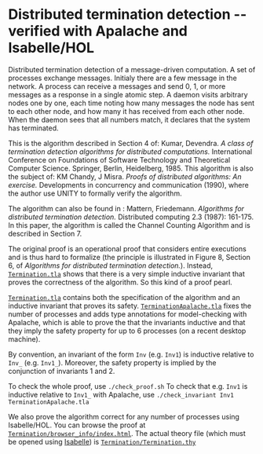 # Distributed termination detection -- verified with Apalache and Isabelle/HOL

Distributed termination detection of a message-driven computation.  A set of
processes exchange messages.  Initialy there are a few message in the network.
A process can receive a messages and send 0, 1, or more messages as a response
in a single atomic step.  A daemon visits arbitrary nodes one by one, each time
noting how many messages the node has sent to each other node, and how many it
has received from each other node.  When the daemon sees that all numbers
match, it declares that the system has terminated.

This is the algorithm described in Section 4 of: Kumar, Devendra.  *A class of
termination detection algorithms for distributed computations.* International
Conference on Foundations of Software Technology and Theoretical Computer
Science.  Springer, Berlin, Heidelberg, 1985. This algorithm is also the
subject of: KM Chandy, J Misra. *Proofs of distributed algorithms: An
exercise.* Developments in concurrency and communication (1990), where the
author use UNITY to formally verify the algorithm.

The algorithm can also be found in : Mattern, Friedemann. *Algorithms for
distributed termination detection.* Distributed computing 2.3 (1987): 161-175.
In this paper, the algorithm is called the Channel Counting Algorithm and is
described in Section 7.

The original proof is an operational proof that considers entire executions and
is thus hard to formalize (the principle is illustrated in Figure 8, Section 6,
of *Algorithms for distributed termination detection.*). Instead,
[`Termination.tla`](Termination.tla) shows that there is a very simple
inductive invariant that proves the correctness of the algorithm. So this kind
of a proof pearl.

[`Termination.tla`](Termination.tla) contains both the specification of the
algorithm and an inductive invariant that proves its safety.
[`TerminationApalache.tla`](TerminationApalache.tla) fixes the number of
processes and adds type annotations for model-checking with Apalache, which is
able to prove the that the invariants inductive and that they imply the safety
property for up to 6 processes (on a recent desktop machine).

By convention, an invariant of the form `Inv` (e.g. `Inv1`) is inductive
relative to `Inv_` (e.g. `Inv1_`). Moreover, the safety property is implied by
the conjunction of invariants 1 and 2.

To check the whole proof, use `./check_proof.sh` To check that e.g. `Inv1` is
inductive relative to `Inv1_` with Apalache, use `./check_invariant Inv1
TerminationApalache.tla`

We also prove the algorithm correct for any number of processes using
Isabelle/HOL. You can browse the proof at
[`Termination/browser_info/index.html`](https://htmlpreview.github.io/?https://raw.githubusercontent.com/nano-o/Distributed-termination-detection/master/Termination/browser_info/Termination.html).
The actual theory file (which must be opened using
[Isabelle](https://isabelle.in.tum.de/)) is
[`Termination/Termination.thy`](Termination/Termination.thy)
